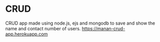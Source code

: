 # CRUD
CRUD app made using node.js, ejs and mongodb to save and show the name and contact number of users.
https://manan-crud-app.herokuapp.com
